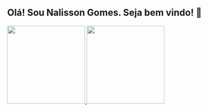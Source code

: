 ## Olá! Sou Nalisson Gomes. Seja bem vindo! 👋
<div>
  <a href="https://github.com/nalissongm">
  <img height="180em" src="https://github-readme-stats.vercel.app/api?username=nalissongm&show_icons=true&theme=dracula&include_all_commits=true&count_private=true"/>
  <img height="180em" src="https://github-readme-stats.vercel.app/api/top-langs/?username=nalissongm&layout=compact&langs_count=7&theme=dracula"/>
</div>
<!--
**nalissongm/nalissongm** is a ✨ _special_ ✨ repository because its `README.md` (this file) appears on your GitHub profile.

Here are some ideas to get you started:

- 🔭 I’m currently working on ...
- 🌱 I’m currently learning ...
- 👯 I’m looking to collaborate on ...
- 🤔 I’m looking for help with ...
- 💬 Ask me about ...
- 📫 How to reach me: ...
- 😄 Pronouns: ...
- ⚡ Fun fact: ...
-->
